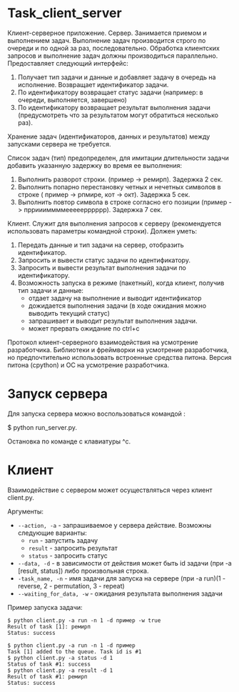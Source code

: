 # Task_client_server
Клиент-серверное приложение.
Сервер.
Занимается приемом и выполнением задач. Выполнение задач производится строго по очереди и по одной за раз, последовательно.
Обработка клиентских запросов и выполнение задач должны производиться параллельно.
Предоставляет следующий интерфейс:
1. Получает тип задачи и данные и добавляет задачу в очередь на исполнение. Возвращает идентификатор задачи.
2. По идентификатору возвращает статус задачи (например: в очереди, выполняется, завершено)
3. По идентификатору возвращает результат выполнения задачи (предусмотреть что за результатом могут обратиться несколько раз).

Хранение задач (идентификаторов, данных и результатов) между запусками сервера не требуется.

Список задач (тип) предопределен, для имитации длительности задачи добавить указанную задержку во время ее выполнения:
1. Выполнить разворот строки. (пример -> ремирп). Задержка 2 сек.
2. Выполнить попарно перестановку четных и нечетных символов в строке ( пример -> рпмире, кот -> окт). Задержка 5 сек.
3. Выполнить повтор символа в строке согласно его позиции (пример -> прриииммммееееерррррр). Задержка 7 сек.


Клиент.
Служит для выполнения запросов к серверу (рекомендуется использовать параметры командной строки).
Должен уметь:
1. Передать данные и тип задачи на сервер, отобразить идентификатор.
2. Запросить и вывести статус задачи по идентификатору.
3. Запросить и вывести результат выполнения задачи по идентификатору.
4. Возможность запуска в режиме (пакетный), когда клиент, получив тип задачи и данные:
   - отдает задачу на выполнение и выводит идентификатор
   - дожидается выполнения задачи (в ходе ожидания можно выводить текущий статус)
   - запрашивает и выводит результат выполнения задачи.
   - может прервать ожидание по ctrl+c


Протокол клиент-серверного взаимодействия на усмотрение разработчика.
Библиотеки и фреймворки на усмотрение разработчика, но предпочтительно использовать встроенные средства питона.
Версия питона (cpython) и ОС на усмотрение разработчика.

# Запуск сервера

Для запуска сервера можно воспользоваться командой :

   $ python run_server.py.
   
Остановка по команде с клавиатуры ^c.

# Клиент
Взаимодействие с сервером может осуществляться через клиент client.py.

Аргументы:
* `--action, -a` - запрашиваемое у сервера действие. Возможны следующие варианты:
  * `run` - запустить задачу
  * `result` - запросить результат
  * `status` - запросить статус
* `--data, -d` - в зависимости от действия может быть id задачи (при -a [result, status]) либо произвольная строка.
* `-task_name, -n` - имя задачи для запуска на сервере (при -a run)(1 - reverse, 2 - permutation, 3 - repeat)
* `--waiting_for_data, -w` - ожидания результата выполнения задачи

Пример запуска задачи:

    $ python client.py -a run -n 1 -d пример -w true
    Result of task [1]: ремирп
    Status: success

    $ python client.py -a run -n 1 -d пример
    Task [1] added to the queue. Task id is #1
    $ python client.py -a status -d 1
    Status of task #1: success
    $ python client.py -a result -d 1
    Result of task #1: ремирп
    Status: success
